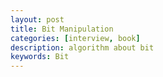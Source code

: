 ```yaml
---
layout: post
title: Bit Manipulation 
categories: [interview, book]
description: algorithm about bit 
keywords: Bit
---
```

